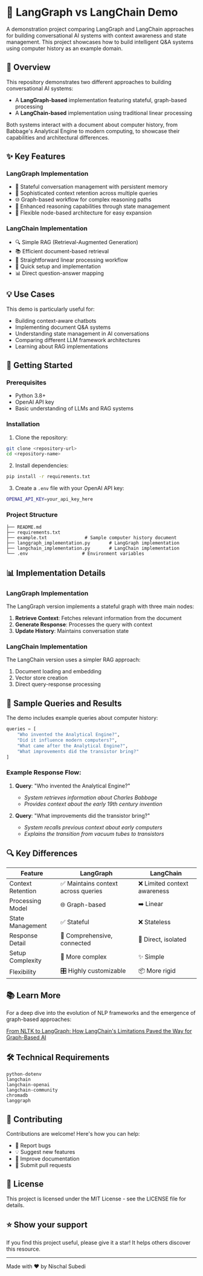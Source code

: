 # 🌟 LangGraph vs LangChain Demo

A demonstration project comparing LangGraph and LangChain approaches for building conversational AI systems with context awareness and state management. This project showcases how to build intelligent Q&A systems using computer history as an example domain.

## 🎯 Overview

This repository demonstrates two different approaches to building conversational AI systems:
- A **LangGraph-based** implementation featuring stateful, graph-based processing
- A **LangChain-based** implementation using traditional linear processing

Both systems interact with a document about computer history, from Babbage's Analytical Engine to modern computing, to showcase their capabilities and architectural differences.

## ✨ Key Features

### LangGraph Implementation
- 📝 Stateful conversation management with persistent memory
- 🔄 Sophisticated context retention across multiple queries
- 🌐 Graph-based workflow for complex reasoning paths
- 🧠 Enhanced reasoning capabilities through state management
- 🔗 Flexible node-based architecture for easy expansion

### LangChain Implementation
- 🔍 Simple RAG (Retrieval-Augmented Generation)
- 📚 Efficient document-based retrieval
- 🔄 Straightforward linear processing workflow
- 🚀 Quick setup and implementation
- 📊 Direct question-answer mapping

## 💡 Use Cases

This demo is particularly useful for:
- Building context-aware chatbots
- Implementing document Q&A systems
- Understanding state management in AI conversations
- Comparing different LLM framework architectures
- Learning about RAG implementations

## 🚀 Getting Started

### Prerequisites

- Python 3.8+
- OpenAI API key
- Basic understanding of LLMs and RAG systems

### Installation

1. Clone the repository:
```bash
git clone <repository-url>
cd <repository-name>
```

2. Install dependencies:
```bash
pip install -r requirements.txt
```

3. Create a `.env` file with your OpenAI API key:
```bash
OPENAI_API_KEY=your_api_key_here
```

### Project Structure
```
├── README.md
├── requirements.txt
├── example.txt              # Sample computer history document
├── langgraph_implementation.py       # LangGraph implementation
├── langchain_implementation.py       # LangChain implementation
└── .env                    # Environment variables
```

## 📊 Implementation Details

### LangGraph Implementation
The LangGraph version implements a stateful graph with three main nodes:
1. **Retrieve Context**: Fetches relevant information from the document
2. **Generate Response**: Processes the query with context
3. **Update History**: Maintains conversation state

### LangChain Implementation
The LangChain version uses a simpler RAG approach:
1. Document loading and embedding
2. Vector store creation
3. Direct query-response processing

## 🔬 Sample Queries and Results

The demo includes example queries about computer history:

```python
queries = [
    "Who invented the Analytical Engine?",
    "Did it influence modern computers?",
    "What came after the Analytical Engine?",
    "What improvements did the transistor bring?"
]
```

### Example Response Flow:
1. **Query**: "Who invented the Analytical Engine?"
   - *System retrieves information about Charles Babbage*
   - *Provides context about the early 19th century invention*

2. **Query**: "What improvements did the transistor bring?"
   - *System recalls previous context about early computers*
   - *Explains the transition from vacuum tubes to transistors*

## 🔍 Key Differences

| Feature | LangGraph | LangChain |
|---------|-----------|-----------|
| Context Retention | ✅ Maintains context across queries | ❌ Limited context awareness |
| Processing Model | 🌐 Graph-based | ➡️ Linear |
| State Management | ✅ Stateful | ❌ Stateless |
| Response Detail | 🎯 Comprehensive, connected | 📝 Direct, isolated |
| Setup Complexity | 🔧 More complex | ✨ Simple |
| Flexibility | 🎛️ Highly customizable | 📦 More rigid |

## 📚 Learn More

For a deep dive into the evolution of NLP frameworks and the emergence of graph-based approaches:

[From NLTK to LangGraph: How LangChain's Limitations Paved the Way for Graph-Based AI](https://datascientistinsights.substack.com/p/from-nltk-to-langgraph-how-langchains)

## 🛠️ Technical Requirements

```
python-dotenv
langchain
langchain-openai
langchain-community
chromadb
langgraph
```

## 🤝 Contributing

Contributions are welcome! Here's how you can help:
- 🐛 Report bugs
- 💡 Suggest new features
- 📝 Improve documentation
- 🔧 Submit pull requests

## 📄 License

This project is licensed under the MIT License - see the LICENSE file for details.

## ⭐ Show your support

If you find this project useful, please give it a star! It helps others discover this resource.

---

Made with ❤️ by Nischal Subedi